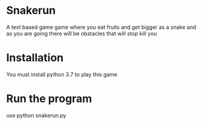 # Snakerun
A text based game game where you eat fruits and get bigger as a snake and as you are going there will be obstacles that will stop kill you

# Installation
You must install python 3.7 to play this game

# Run the program
use python snakerun.py
